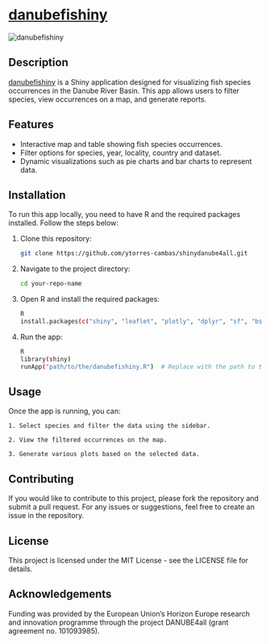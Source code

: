 # [danubefishiny](https://y-torres-cambas.shinyapps.io/danubefishiny/)



![danubefishiny](/data/bitmap.png) <!-- Optional: Add a screenshot of your app -->

## Description

[danubefishiny](https://y-torres-cambas.shinyapps.io/danubefishiny/)
 is a Shiny application designed for visualizing fish species occurrences in the Danube River Basin. This app allows users to filter species, view occurrences on a map, and generate reports.

## Features

- Interactive map and table showing fish species occurrences.
- Filter options for species, year, locality, country and dataset.
- Dynamic visualizations such as pie charts and bar charts to represent data.

## Installation

To run this app locally, you need to have R and the required packages installed. Follow the steps below:

1. Clone this repository:
   ```bash
   git clone https://github.com/ytorres-cambas/shinydanube4all.git

2. Navigate to the project directory:
    ```bash
    cd your-repo-name

3. Open R and install the required packages:
   ```bash
   R
   install.packages(c("shiny", "leaflet", "plotly", "dplyr", "sf", "bsicons"))

4. Run the app:
   ```bash
   R
   library(shiny)
   runApp("path/to/the/danubefishiny.R")  # Replace with the path to the app file

## Usage

Once the app is running, you can:

    1. Select species and filter the data using the sidebar.
    
    2. View the filtered occurrences on the map.
    
    3. Generate various plots based on the selected data.
    
## Contributing

If you would like to contribute to this project, please fork the repository and submit a pull request. For any issues or suggestions, feel free to create an issue in the repository.

## License

This project is licensed under the MIT License - see the LICENSE file for details.

## Acknowledgements

Funding was provided by the European Union’s Horizon Europe research and innovation programme through the project DANUBE4all (grant agreement no. 101093985).
